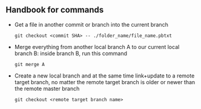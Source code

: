 ## Handbook for commands

* Get a file in another commit or branch into the current branch
  ```
  git checkout <commit SHA> -- ./folder_name/file_name.pbtxt
  ```

* Merge everything from another local branch A to our current local branch B: inside branch B, run this command
  ```
  git merge A
  ```

* Create a new local branch and at the same time link+update to a remote target branch, no matter the remote target branch is older or newer than the remote master branch
  ```
  git checkout <remote target branch name>
  ```
